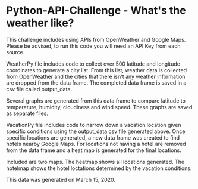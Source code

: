# Python-API-Challenge - What's the weather like?

This challenge includes using APIs from OpenWeather and Google Maps. Please be advised, to run this code you will need an API Key from each source.

WeatherPy file includes code to collect over 500 latitude and longitude coordinates to generate a city list. From this list, weather data is collected from OpenWeather and the cities that there isn't any weather information are dropped from the data frame. The completed data frame is saved in a csv file called output_data.

Several graphs are generated from this data frame to compare latitude to temperature, humidity, cloudiness and wind speed. These graphs are saved as separate files.

VacationPy file includes code to narrow down a vacation location given specific conditions using the output_data csv file generated above.  Once specific locations are generated, a new data frame was created to find hotels nearby Google Maps. For locations not having a hotel are removed from the data frame and a heat map is generated for the final locations.

Included are two maps. The heatmap shows all locations generated. The hotelmap shows the hotel loctations determined by the vacation conditions.

This data was generated on March 15, 2020.